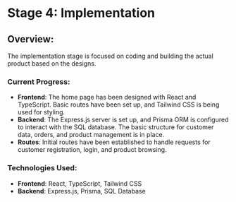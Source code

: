 # Stage 4: Implementation

## Overview:

The implementation stage is focused on coding and building the actual product based on the designs.

### Current Progress:

- **Frontend**: The home page has been designed with React and TypeScript. Basic routes have been set up, and Tailwind CSS is being used for styling.
- **Backend**: The Express.js server is set up, and Prisma ORM is configured to interact with the SQL database. The basic structure for customer data, orders, and product management is in place.
- **Routes**: Initial routes have been established to handle requests for customer registration, login, and product browsing.

### Technologies Used:

- **Frontend**: React, TypeScript, Tailwind CSS
- **Backend**: Express.js, Prisma, SQL Database
